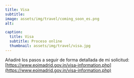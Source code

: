 ```yaml
---
title: Visa
subtitle: 
image: assets/img/travel/coming_soon_es.png
alt: 

caption:
  title: Visa
  subtitle: Proceso online
  thumbnail: assets/img/travel/visa.jpg
---
```


Añadiré los pasos a seguir de forma detallada de mi solicitud: [https://www.eoimadrid.gov.in/visa-information.php](https://www.eoimadrid.gov.in/visa-information.php)